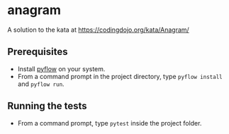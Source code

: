 # anagram
A solution to the kata at https://codingdojo.org/kata/Anagram/

## Prerequisites
* Install [pyflow](https://github.com/David-OConnor/pyflow#installation) on your system.
* From a command prompt in the project directory, type `pyflow install` and `pyflow run`.

## Running the tests
* From a command prompt, type `pytest` inside the project folder.
